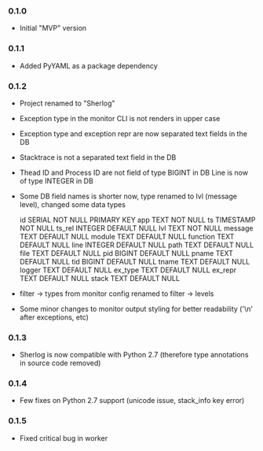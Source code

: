 ### 0.1.0

- Initial "MVP" version


### 0.1.1

- Added PyYAML as a package dependency


### 0.1.2

- Project renamed to "Sherlog"

- Exception type in the monitor CLI is not renders in upper case

- Exception type and exception repr are now separated text fields in the DB

- Stacktrace is not a separated text field in the DB

- Thead ID and Process ID are not field of type BIGINT in DB
  Line is now of type INTEGER in DB

- Some DB field names is shorter now, type renamed to lvl (message level), changed some data types

    id       SERIAL NOT NULL PRIMARY KEY
    app      TEXT NOT NULL
    ts       TIMESTAMP NOT NULL
    ts_rel   INTEGER DEFAULT NULL
    lvl      TEXT NOT NULL
    message  TEXT DEFAULT NULL
    module   TEXT DEFAULT NULL
    function TEXT DEFAULT NULL
    line     INTEGER DEFAULT NULL
    path     TEXT DEFAULT NULL
    file     TEXT DEFAULT NULL
    pid      BIGINT DEFAULT NULL
    pname    TEXT DEFAULT NULL
    tid      BIGINT DEFAULT NULL
    tname    TEXT DEFAULT NULL
    logger   TEXT DEFAULT NULL
    ex_type  TEXT DEFAULT NULL
    ex_repr  TEXT DEFAULT NULL
    stack    TEXT DEFAULT NULL

- filter -> types from monitor config renamed to filter -> levels

- Some minor changes to monitor output styling for better readability ('\n' after exceptions, etc)


### 0.1.3

- Sherlog is now compatible with Python 2.7 (therefore type annotations in source code removed)


### 0.1.4

- Few fixes on Python 2.7 support (unicode issue, stack_info key error)


### 0.1.5

- Fixed critical bug in worker

